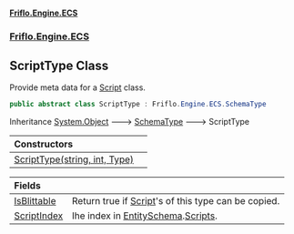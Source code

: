#### [Friflo.Engine.ECS](index.md 'index')
### [Friflo.Engine.ECS](Friflo.Engine.ECS.md 'Friflo.Engine.ECS')

## ScriptType Class

Provide meta data for a [Script](Script.md 'Friflo.Engine.ECS.Script') class.

```csharp
public abstract class ScriptType : Friflo.Engine.ECS.SchemaType
```

Inheritance [System.Object](https://docs.microsoft.com/en-us/dotnet/api/System.Object 'System.Object') &#129106; [SchemaType](SchemaType.md 'Friflo.Engine.ECS.SchemaType') &#129106; ScriptType

| Constructors | |
| :--- | :--- |
| [ScriptType(string, int, Type)](ScriptType.ScriptType(string,int,Type).md 'Friflo.Engine.ECS.ScriptType.ScriptType(string, int, System.Type)') | |

| Fields | |
| :--- | :--- |
| [IsBlittable](ScriptType.IsBlittable.md 'Friflo.Engine.ECS.ScriptType.IsBlittable') | Return true if [Script](Script.md 'Friflo.Engine.ECS.Script')'s of this type can be copied. |
| [ScriptIndex](ScriptType.ScriptIndex.md 'Friflo.Engine.ECS.ScriptType.ScriptIndex') | Ihe index in [EntitySchema](EntitySchema.md 'Friflo.Engine.ECS.EntitySchema').[Scripts](EntitySchema.Scripts.md 'Friflo.Engine.ECS.EntitySchema.Scripts'). |
